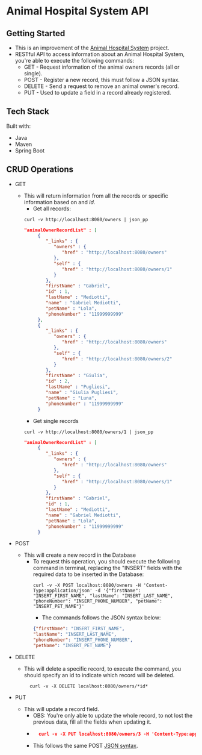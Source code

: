 # Animal Hospital System API
## Getting Started
* This is an improvement of the [Animal Hospital System](https://github.com/medzdev/Animal-Hospital-System) project.
* RESTful API to access information about an Animal Hospital System, you're able to execute the following commands:
  * GET - Request information of the animal owners records (all or single).
  * POST - Register a new record, this must follow a JSON syntax.
  * DELETE - Send a request to remove an animal owner's record.
  * PUT - Used to update a field in a record already registered.

## Tech Stack
Built with:
* Java
* Maven
* Spring Boot

## CRUD Operations
- GET 
  - This will return information from all the records or specific information based on and *id*.
    - Get all records:
    ```shell 
    curl -v http://localhost:8080/owners | json_pp
    ```
    ```json
    "animalOwnerRecordList" : [
         {
            "_links" : {
               "owners" : {
                  "href" : "http://localhost:8080/owners"
               },
               "self" : {
                  "href" : "http://localhost:8080/owners/1"
               }
            },
            "firstName" : "Gabriel",
            "id" : 1,
            "lastName" : "Mediotti",
            "name" : "Gabriel Mediotti",
            "petName" : "Lola",
            "phoneNumber" : "11999999999"
         },
         {
            "_links" : {
               "owners" : {
                  "href" : "http://localhost:8080/owners"
               },
               "self" : {
                  "href" : "http://localhost:8080/owners/2"
               }
            },
            "firstName" : "Giulia",
            "id" : 2,
            "lastName" : "Pugliesi",
            "name" : "Giulia Pugliesi",
            "petName" : "Luna",
            "phoneNumber" : "11999999999"
         }
    ```
    - Get single records
    ```shell 
    curl -v http://localhost:8080/owners/1 | json_pp
    ```
    ```json
    "animalOwnerRecordList" : [
         {
            "_links" : {
               "owners" : {
                  "href" : "http://localhost:8080/owners"
               },
               "self" : {
                  "href" : "http://localhost:8080/owners/1"
               }
            },
            "firstName" : "Gabriel",
            "id" : 1,
            "lastName" : "Mediotti",
            "name" : "Gabriel Mediotti",
            "petName" : "Lola",
            "phoneNumber" : "11999999999"
         }
    ```
    

- POST
  - This will create a new record in the Database
    - To request this operation, you should execute the following command in terminal, replacing the "INSERT" fields with the required data to be inserted in the Database:
      ```shell
      curl -v -X POST localhost:8080/owners -H 'Content-Type:application/json' -d '{"firstName": "INSERT_FIRST_NAME", "lastName": "INSERT_LAST_NAME", "phoneNumber": "INSERT_PHONE_NUMBER", "petName": "INSERT_PET_NAME"}'
      ```
      - The commands follows the <a id="json-syntax">JSON syntax</a> below:
      ```json
      {"firstName": "INSERT_FIRST_NAME", 
      "lastName": "INSERT_LAST_NAME",
      "phoneNumber": "INSERT_PHONE_NUMBER", 
      "petName": "INSERT_PET_NAME"}
      ```
- DELETE
  - This will delete a specific record, to execute the command, you should specify an id to indicate which record will be deleted.
    ```shell
      curl -v -X DELETE localhost:8080/owners/*id*
    ```
- PUT  
  - This will update a record field.
    - OBS: You're only able to update the whole record, to not lost the previous data, fill all the fields when updating it.
    - ```json
        curl -v -X PUT localhost:8080/owners/3 -H 'Content-Type:application/json' -d '{"firstName": "INSERT_FIRST_NAME", "lastName": "INSERT_LAST_NAME", "phoneNumber": "INSERT_PHONE_NUMBER", "petName": "INSERT_PET_NAME"}'
      ```
    - This follows the same POST [JSON syntax](#json-syntax).
